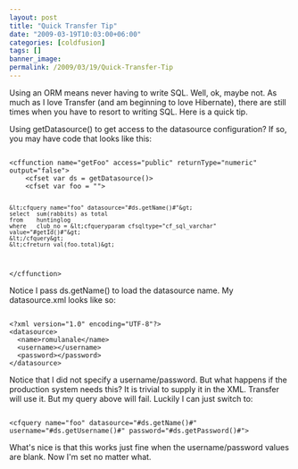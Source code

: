 ```yaml
---
layout: post
title: "Quick Transfer Tip"
date: "2009-03-19T10:03:00+06:00"
categories: [coldfusion]
tags: []
banner_image: 
permalink: /2009/03/19/Quick-Transfer-Tip
---
```


Using an ORM means never having to write SQL. Well, ok, maybe not. As much as I love Transfer (and am beginning to love Hibernate), there are still times when you have to resort to writing SQL. Here is a quick tip.

Using getDatasource() to get access to the datasource configuration? If so, you may have code that looks like this:

<code>
&lt;cffunction name="getFoo" access="public" returnType="numeric" output="false"&gt;
	&lt;cfset var ds = getDatasource()&gt;
	&lt;cfset var foo = ""&gt;
		
	&lt;cfquery name="foo" datasource="#ds.getName()#"&gt;
	select	sum(rabbits) as total
	from	huntinglog
	where	club_no = &lt;cfqueryparam cfsqltype="cf_sql_varchar" value="#getId()#"&gt;
	&lt;/cfquery&gt;
	&lt;cfreturn val(foo.total)&gt;
		
&lt;/cffunction&gt;
</code>

Notice I pass ds.getName() to load the datasource name. My datasource.xml looks like so:

<code>
&lt;?xml version="1.0" encoding="UTF-8"?&gt;
&lt;datasource&gt;
  &lt;name&gt;romulanale&lt;/name&gt;
  &lt;username&gt;&lt;/username&gt;
  &lt;password&gt;&lt;/password&gt;
&lt;/datasource&gt;
</code>

Notice that I did not specify a username/password. But what happens if the production system needs this? It is trivial to supply it in the XML. Transfer will use it. But my query above will fail. Luckily I can just switch to:

<code>
&lt;cfquery name="foo" datasource="#ds.getName()#" username="#ds.getUsername()#" password="#ds.getPassword()#"&gt;
</code>

What's nice is that this works just fine when the username/password values are blank. Now I'm set no matter what.